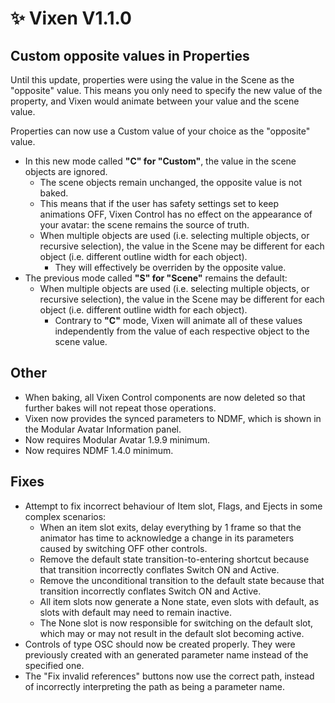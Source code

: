 ﻿---
unlisted: true
---

# ✨ Vixen V1.1.0

## Custom opposite values in Properties

Until this update, properties were using the value in the Scene as the "opposite" value.
This means you only need to specify the new value of the property, and Vixen would animate between your value and the scene value.

Properties can now use a Custom value of your choice as the "opposite" value.
- In this new mode called **"C" for "Custom"**, the value in the scene objects are ignored.
  - The scene objects remain unchanged, the opposite value is not baked.
  - This means that if the user has safety settings set to keep animations OFF, Vixen Control has no effect on the appearance of your avatar: the scene remains the source of truth.
  - When multiple objects are used (i.e. selecting multiple objects, or recursive selection), the value in the Scene may be different for each object (i.e. different outline width for each object).
    - They will effectively be overriden by the opposite value.
- The previous mode called **"S" for "Scene"** remains the default:
  - When multiple objects are used (i.e. selecting multiple objects, or recursive selection), the value in the Scene may be different for each object (i.e. different outline width for each object).
    - Contrary to **"C"** mode, Vixen will animate all of these values independently from the value of each respective object to the scene value.

## Other

- When baking, all Vixen Control components are now deleted so that further bakes will not repeat those operations.
- Vixen now provides the synced parameters to NDMF, which is shown in the Modular Avatar Information panel.
- Now requires Modular Avatar 1.9.9 minimum.
- Now requires NDMF 1.4.0 minimum.

## Fixes

- Attempt to fix incorrect behaviour of Item slot, Flags, and Ejects in some complex scenarios:
  - When an item slot exits, delay everything by 1 frame so that the animator has time to acknowledge a change in its parameters caused by switching OFF other controls.
  - Remove the default state transition-to-entering shortcut because that transition incorrectly conflates Switch ON and Active.
  - Remove the unconditional transition to the default state because that transition incorrectly conflates Switch ON and Active.
  - All item slots now generate a None state, even slots with default, as slots with default may need to remain inactive.
  - The None slot is now responsible for switching on the default slot, which may or may not result in the default slot becoming active.
- Controls of type OSC should now be created properly. They were previously created with an generated parameter name instead of the specified one.
- The "Fix invalid references" buttons now use the correct path, instead of incorrectly interpreting the path as being a parameter name.
